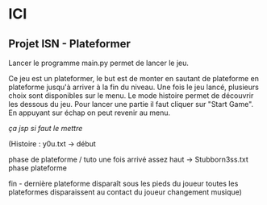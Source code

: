 # ICI 

## Projet ISN - Plateformer


Lancer le programme main.py permet de lancer le jeu.

Ce jeu est un plateformer, le but est de monter en sautant de plateforme en plateforme jusqu'à arriver à la fin du niveau.
Une fois le jeu lancé, plusieurs choix sont disponibles sur le menu. Le mode histoire permet de découvrir les dessous du jeu. Pour lancer une partie il faut cliquer sur "Start Game". En appuyant sur échap on peut revenir au menu.



*ça jsp si faut le mettre*

(Histoire :
y0u.txt -> début

phase de plateforme / tuto
une fois arrivé assez haut -> Stubborn3ss.txt
phase plateforme

fin - dernière plateforme disparaît sous les pieds du joueur
toutes les plateformes disparaissent au contact du joueur
changement musique)
